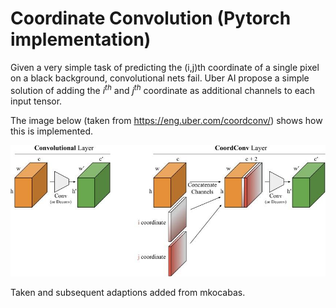 # Coordinate Convolution (Pytorch implementation)
Given a very simple task of predicting the (i,j)th coordinate of a single pixel on a black background, convolutional nets fail.
Uber AI propose a simple solution of adding the $i^{th}$ and $j^{th}$ coordinate as additional channels to each input tensor.

The image below (taken from https://eng.uber.com/coordconv/) shows how this is implemented.

![Coordinate convolution](image8.jpg "From https://eng.uber.com/coordconv/")

Taken and subsequent adaptions added from mkocabas.
